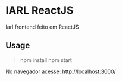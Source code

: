 # IARL ReactJS
Iarl frontend feito em ReactJS

## Usage
> npm install
> npm start

No navegador acesse: http://localhost:3000/